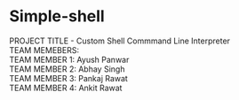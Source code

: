 # Simple-shell
PROJECT TITLE - Custom Shell Commmand Line Interpreter
<br>
TEAM MEMEBERS:<br>
TEAM MEMBER 1: Ayush Panwar<br>
TEAM MEMBER 2: Abhay Singh<br>
TEAM MEMBER 3: Pankaj Rawat<br>
TEAM MEMBER 4: Ankit Rawat<br>



